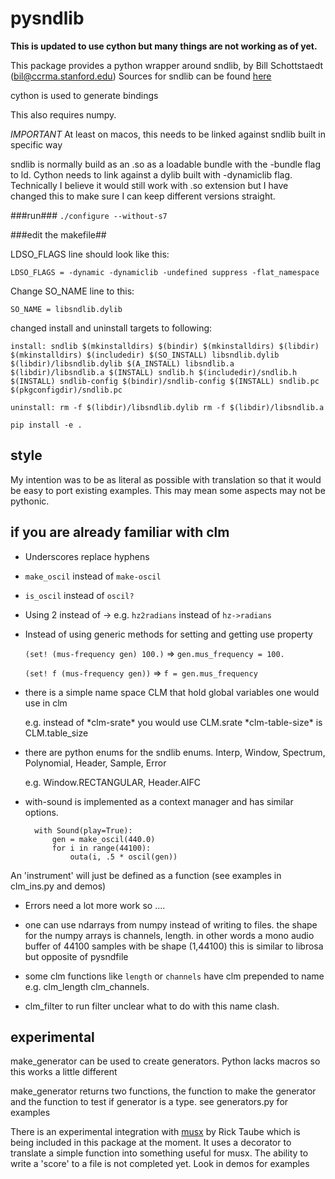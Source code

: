 # pysndlib
****This is updated to use cython but many things are not working as of yet.****

This package provides a python wrapper around sndlib, by Bill Schottstaedt (bil@ccrma.stanford.edu)
Sources for sndlib can be found [here](https://ccrma.stanford.edu/software/snd/sndlib/)

cython is used to generate bindings

This also requires numpy.

*IMPORTANT* 
At least on macos, this needs to be linked against sndlib built in specific way

sndlib is normally build as an .so as a loadable bundle with the -bundle flag to ld. Cython needs to link
against a dylib built with -dynamiclib flag. Technically I believe it would still work with .so extension but 
I have changed this to make sure I can keep different versions straight.



###run###
`./configure --without-s7`

###edit the makefile##

LDSO_FLAGS line should look like this:

`LDSO_FLAGS = -dynamic -dynamiclib -undefined suppress -flat_namespace`

Change SO_NAME line to this:

`SO_NAME = libsndlib.dylib`

changed install and uninstall targets to following:

`install: sndlib
	$(mkinstalldirs) $(bindir)
	$(mkinstalldirs) $(libdir)
	$(mkinstalldirs) $(includedir)
	$(SO_INSTALL) libsndlib.dylib $(libdir)/libsndlib.dylib
	$(A_INSTALL) libsndlib.a $(libdir)/libsndlib.a
	$(INSTALL) sndlib.h $(includedir)/sndlib.h
	$(INSTALL) sndlib-config $(bindir)/sndlib-config
	$(INSTALL) sndlib.pc $(pkgconfigdir)/sndlib.pc`
	
`uninstall:
	rm -f $(libdir)/libsndlib.dylib
	rm -f $(libdir)/libsndlib.a`




`pip install -e .
`

## style

My intention was to be as literal as possible with translation so that it would be easy to port existing examples. This may
mean some aspects may not be pythonic. 


## if you are already familiar with clm 

- Underscores replace hyphens 

- `make_oscil` instead of `make-oscil`

- `is_oscil` instead of `oscil?`

- Using 2 instead of -> e.g. `hz2radians` instead of `hz->radians`

- Instead of using generic methods for setting and getting use property
	
	`(set! (mus-frequency gen) 100.)`  => `gen.mus_frequency = 100.`
	
	`(set! f (mus-frequency gen))` => `f = gen.mus_frequency`
	
- there is a simple name space CLM that hold global variables one would use in clm
	
	e.g. instead of \*clm-srate\* you would use CLM.srate
	\*clm-table-size\* is CLM.table_size
	
- there are python enums for the sndlib enums. Interp, Window, Spectrum, Polynomial, Header, Sample, Error
	
	e.g. Window.RECTANGULAR, Header.AIFC
	
- with-sound is implemented as a context manager and has similar options.

		with Sound(play=True): 
			gen = make_oscil(440.0)
			for i in range(44100):
				outa(i, .5 * oscil(gen))
	    

An 'instrument' will just be defined as a function (see examples in clm_ins.py and demos)

- Errors need a lot more work so ....

- one can use ndarrays from numpy instead of writing to files. the shape 
for the numpy arrays is channels, length. in other words a mono audio buffer of 
44100 samples with be shape (1,44100) this is similar to librosa but opposite of 
pysndfile

- some clm functions like `length` or `channels` have clm prepended to name e.g. clm_length
 clm_channels. 


 - clm_filter to run filter unclear what to do with this name clash.

## experimental


make_generator can be used to create generators. Python lacks macros so this works a little different

make_generator returns two functions, the function to make the generator and the function to test if generator 
is a type. see generators.py for examples

There is an experimental integration with [musx](https://github.com/musx-admin/musx) by Rick Taube which is being included
in this package at the moment. It uses a decorator to translate a simple function into something useful for musx. The ability
to write a 'score' to a file is not completed yet. Look in demos for examples


	    


